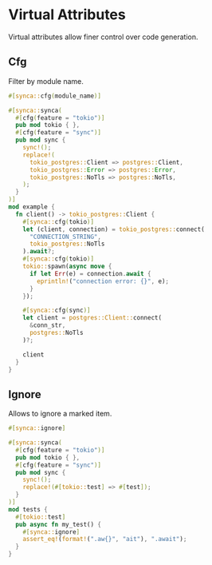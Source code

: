 # Virtual Attributes

Virtual attributes allow finer control over code generation.

## Cfg

Filter by module name.

```rust
#[synca::cfg(module_name)]
```

```rust
#[synca::synca(
  #[cfg(feature = "tokio")]
  pub mod tokio { },
  #[cfg(feature = "sync")]
  pub mod sync { 
    sync!();
    replace!(
      tokio_postgres::Client => postgres::Client,
      tokio_postgres::Error => postgres::Error,
      tokio_postgres::NoTls => postgres::NoTls,
    );
  }
)] 
mod example {
  fn client() -> tokio_postgres::Client { 
    #[synca::cfg(tokio)]
    let (client, connection) = tokio_postgres::connect(
      "CONNECTION_STRING", 
      tokio_postgres::NoTls
    ).await?;
    #[synca::cfg(tokio)]
    tokio::spawn(async move {
      if let Err(e) = connection.await {
        eprintln!("connection error: {}", e);
      }
    });

    #[synca::cfg(sync)]
    let client = postgres::Client::connect(
      &conn_str, 
      postgres::NoTls
    )?;

    client
  }
}
```

## Ignore

Allows to ignore a marked item.

```rust
#[synca::ignore]
```

```rust
#[synca::synca(
  #[cfg(feature = "tokio")]
  pub mod tokio { },
  #[cfg(feature = "sync")]
  pub mod sync { 
    sync!();
    replace!(#[tokio::test] => #[test]);
  }
)] 
mod tests {
  #[tokio::test]
  pub async fn my_test() { 
    #[synca::ignore]
    assert_eq!(format!(".aw{}", "ait"), ".await");
  }
}
```